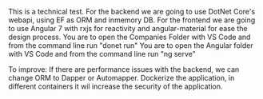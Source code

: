 This is a technical test.
For the backend we are going to use DotNet Core's webapi, using EF as ORM and inmemory DB.
For the frontend we are going to use Angular 7 with rxjs for reactivity and angular-material for ease the design process.
You are to open the Companies Folder with VS Code and from the command line run "donet run"
You are to open the Angular folder with VS Code and from the command line run "ng serve"

To improve:
  If there are performance issues with the backend, we can change ORM to Dapper or Automapper.
	Dockerize the application, in different containers it wil increase the security of the application.
